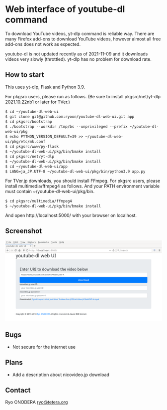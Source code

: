 # Web interface of youtube-dl command

To download YouTube videos, yt-dlp command is reliable way.
There are many Firefox add-ons to download YouTube videos,
however almost all free add-ons does not work as expected.

youtube-dl is not updated recently as of 2021-11-09
and it downloads videos very slowly (throttled).
yt-dlp has no problem for download rate.

## How to start
This uses yt-dlp, Flask and Python 3.9.

For pkgsrc users, please run as follows.
(Be sure to install pkgsrc/net/yt-dlp 2021.10.22nb1 or later for TVer.)

```
$ cd ~/youtube-dl-web-ui
$ git clone git@github.com:ryoon/youtube-dl-web-ui.git app
$ cd pkgsrc/bootstrap
$ ./bootstrap --workdir /tmp/bs --unprivileged --prefix ~/youtube-dl-web-ui/pkg
$ echo PYTHON_VERSION_DEFAULT=39 >> ~/youtube-dl-web-ui/pkg/etc/mk.conf
$ cd pkgsrc/www/py-flask
$ ~/youtube-dl-web-ui/pkg/bin/bmake install
$ cd pkgsrc/net/yt-dlp
$ ~/youtube-dl-web-ui/pkg/bin/bmake install
$ cd ~/youtube-dl-web-ui/app
$ LANG=ja_JP.UTF-8 ~/youtube-dl-web-ui/pkg/bin/python3.9 app.py
```

For TVer.jp downloads, you should install FFmpeg.
For pkgsrc users, please install multimedia/ffmpeg4 as follows.
And your PATH environment variable must contain ~/youtube-dl-web-ui/pkg/bin.

```
$ cd pkgsrc/multimedia/ffmpeg4
$ ~/youtube-dl-web-ui/pkg/bin/bmake install
```

And open http://localhost:5000/ with your browser on localhost.

## Screenshot
![browser](https://raw.githubusercontent.com/ryoon/youtube-dl-web-ui/master/screenshot.png)

## Bugs
* Not secure for the internet use

## Plans
* Add a description about nicovideo.jp download

## Contact
Ryo ONODERA <ryo@tetera.org>
